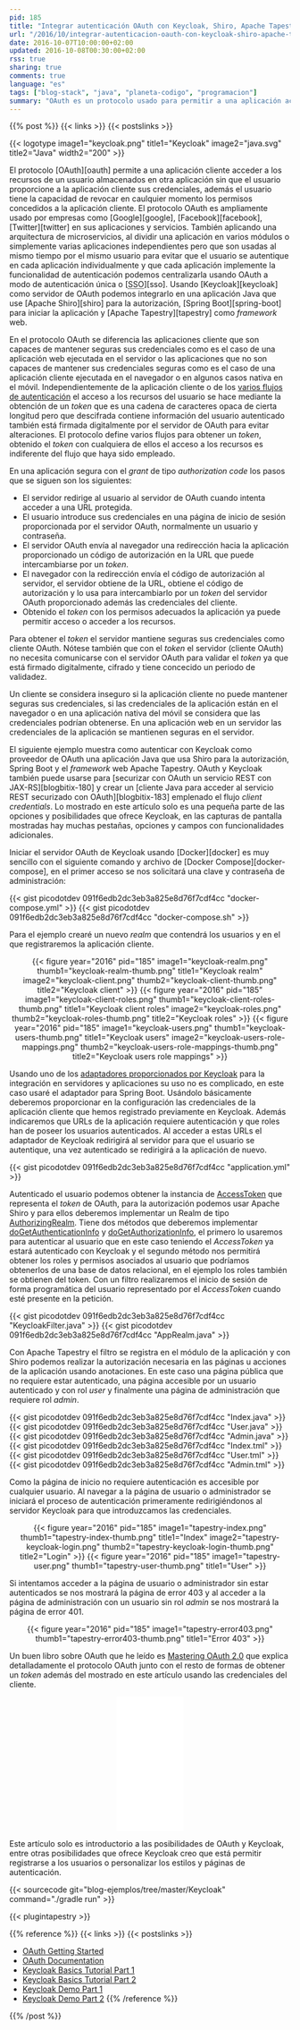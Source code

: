```yaml
---
pid: 185
title: "Integrar autenticación OAuth con Keycloak, Shiro, Apache Tapestry y Spring Boot"
url: "/2016/10/integrar-autenticacion-oauth-con-keycloak-shiro-apache-tapestry-y-spring-boot/"
date: 2016-10-07T10:00:00+02:00
updated: 2016-10-08T00:30:00+02:00
rss: true
sharing: true
comments: true
language: "es"
tags: ["blog-stack", "java", "planeta-codigo", "programacion"]
summary: "OAuth es un protocolo usado para permitir a una aplicación acceder a los recursos de un usuario sin que este proporcione a la aplicación cliente sus credenciales y manteniendo el control de revocar los permisos concedidos. Es ampliamente usado por los servicios de redes sociales de las empresas más conocidas, también lo podemos usar en nuestras aplicaciones. En el ejemplo usaré Keycloak y una aplicación Java con Spring Boot, Apache Shiro y Apache Tapestry."
---
```


{{% post %}}
{{< links >}}
{{< postslinks >}}

{{< logotype image1="keycloak.png" title1="Keycloak" image2="java.svg" title2="Java" width2="200" >}}

El protocolo [OAuth][oauth] permite a una aplicación cliente acceder a los recursos de un usuario almacenados en otra aplicación sin que el usuario proporcione a la aplicación cliente sus credenciales, además el usuario tiene la capacidad de revocar en caulquier momento los permisos concedidos a la aplicación cliente. El protocolo OAuth es ampliamente usado por empresas como [Google][google], [Facebook][facebook], [Twitter][twitter] en sus aplicaciones y servicios. También aplicando una arquitectura de microservicios, al dividir una aplicación en varios módulos o simplemente varias aplicaciones independientes pero que son usadas al mismo tiempo por el mismo usuario para evitar que el usuario se autentique en cada aplicación individualmente y que cada aplicación implemente la funcionalidad de autenticación podemos centralizarla usando OAuth a modo de autenticación única o [<abbr title="Single Sign-On">SSO</abbr>][sso]. Usando [Keycloak][keycloak] como servidor de OAuth podemos integrarlo en una aplicación Java que use [Apache Shiro][shiro] para la autorización, [Spring Boot][spring-boot] para iniciar la aplicación y [Apache Tapestry][tapestry] como _framework_ web.

En el protocolo OAuth se diferencia las aplicaciones cliente que son capaces de mantener seguras sus credenciales como es el caso de una aplicación web ejecutada en el servidor o las aplicaciones que no son capaces de mantener sus credenciales seguras como es el caso de una aplicación cliente ejecutada en el navegador o en algunos casos nativa en el móvil. Independientemente de la aplicación cliente o de los [varios flujos de autenticación](https://tools.ietf.org/html/rfc6749#page-8) el acceso a los recursos del usuario se hace mediante la obtención de un _token_ que es una cadena de caracteres opaca de cierta longitud pero que descifrada contiene información del usuario autenticado también está firmada digitalmente por el servidor de OAuth para evitar alteraciones. El protocolo define varios flujos para obtener un _token_, obtenido el _token_ con cualquiera de ellos el acceso a los recursos es indiferente del flujo que haya sido empleado.

En una aplicación segura con el _grant_ de tipo _authorization code_ los pasos que se siguen son los siguientes:

* El servidor redirige al usuario al servidor de OAuth cuando intenta acceder a una URL protegida.
* El usuario introduce sus credenciales en una página de inicio de sesión proporcionada por el servidor OAuth, normalmente un usuario y contraseña.
* El servidor OAuth envía al navegador una redirección hacia la aplicación proporcionado un código de autorización en la URL que puede intercambiarse por un _token_.
* El navegador con la redirección envía el código de autorización al servidor, el servidor obtiene de la URL, obtiene el código de autorización y lo usa para intercambiarlo por un _token_ del servidor OAuth proporcionado además las credenciales del cliente.
* Obtenido el _token_ con los permisos adecuados la aplicación ya puede permitir acceso o acceder a los recursos.

Para obtener el _token_ el servidor mantiene seguras sus credenciales como cliente OAuth. Nótese también que con el _token_ el servidor (cliente OAuth) no necesita comunicarse con el servidor OAuth para validar el _token_ ya que está firmado digitalmente, cifrado y tiene concecido un periodo de validadez.

Un cliente se considera inseguro si la aplicación cliente no puede mantener seguras sus credenciales, si las credenciales de la aplicación están en el navegador o en una aplicación nativa del móvil se considera que las credenciales podrían obtenerse. En una aplicación web en un servidor las credenciales de la aplicación se mantienen seguras en el servidor.

El siguiente ejemplo muestra como autenticar con Keycloak como proveedor de OAuth una aplicación Java que usa Shiro para la autorización, Spring Boot y el _framework_ web Apache Tapestry. OAuth y Keycloak también puede usarse para [securizar con OAuth un servicio REST con JAX-RS][blogbitix-180] y crear un [cliente Java para acceder al servicio REST securizado con OAuth][blogbitix-183] emplenado el flujo _client credentials_. Lo mostrado en este artículo solo es una pequeña parte de las opciones y posibilidades que ofrece Keycloak, en las capturas de pantalla mostradas hay muchas pestañas, opciones y campos con funcionalidades adicionales.

Iniciar el servidor OAuth de Keycloak usando [Docker][docker] es muy sencillo con el siguiente comando y archivo de [Docker Compose][docker-compose], en el primer acceso se nos solicitará una clave y contraseña de administración:

{{< gist picodotdev 091f6edb2dc3eb3a825e8d76f7cdf4cc "docker-compose.yml" >}}
{{< gist picodotdev 091f6edb2dc3eb3a825e8d76f7cdf4cc "docker-compose.sh" >}}

Para el ejemplo crearé un nuevo _realm_ que contendrá los usuarios y en el que registraremos la aplicación cliente.

<div class="media" style="text-align: center;">
    {{< figure year="2016" pid="185"
        image1="keycloak-realm.png" thumb1="keycloak-realm-thumb.png" title1="Keycloak realm"
        image2="keycloak-client.png" thumb2="keycloak-client-thumb.png" title2="Keycloak client" >}}
    {{< figure year="2016" pid="185"
        image1="keycloak-client-roles.png" thumb1="keycloak-client-roles-thumb.png" title1="Keycloak client roles"
        image2="keycloak-roles.png" thumb2="keycloak-roles-thumb.png" title2="Keycloak roles" >}}
    {{< figure year="2016" pid="185"
        image1="keycloak-users.png" thumb1="keycloak-users-thumb.png" title1="Keycloak users"
        image2="keycloak-users-role-mappings.png" thumb2="keycloak-users-role-mappings-thumb.png" title2="Keycloak users role mappings" >}}
</div>

Usando uno de los [adaptadores proporcionados por Keycloak](https://keycloak.gitbooks.io/securing-client-applications-guide/content/v/2.2/topics/overview/supported-platforms.html) para la integración en servidores y aplicaciones su uso no es complicado, en este caso usaré el adaptador para Spring Boot. Usándolo básicamente deberemos proporcionar en la configuración las credenciales de la aplicación cliente que hemos registrado previamente en Keycloak. Además indicaremos que URLs de la aplicación requiere autenticación y que roles han de poseer los usuarios autenticados. Al acceder a estas URLs el adaptador de Keycloak redirigirá al servidor para que el usuario se autentique, una vez autenticado se redirigirá a la aplicación de nuevo.

{{< gist picodotdev 091f6edb2dc3eb3a825e8d76f7cdf4cc "application.yml" >}}

Autenticado el usuario podemos obtener la instancia de [AccessToken](http://www.keycloak.org/docs/javadocs/org/keycloak/representations/AccessToken.html) que representa el _token_ de OAuth, para la autorización podemos usar Apache Shiro y para ellos deberemos implementar un Realm de tipo [AuthorizingRealm](https://shiro.apache.org/static/1.3.2/apidocs/org/apache/shiro/realm/AuthorizingRealm.html). Tiene dos métodos que deberemos implementar [doGetAuthenticationInfo](https://shiro.apache.org/static/1.3.2/apidocs/org/apache/shiro/realm/AuthenticatingRealm.html#doGetAuthenticationInfo-org.apache.shiro.authc.AuthenticationToken-) y [doGetAuthorizationInfo](https://shiro.apache.org/static/1.3.2/apidocs/org/apache/shiro/realm/AuthorizingRealm.html#doGetAuthorizationInfo-org.apache.shiro.subject.PrincipalCollection-), el primero lo usaremos para autenticar al usuario que en este caso teniendo el _AccessToken_ ya estará autenticado con Keycloak y el segundo método nos permitirá obtener los roles y permisos asociados al usuario que podríamos obtenerlos de una base de datos relacional, en el ejemplo los roles también se obtienen del token. Con un filtro realizaremos el inicio de sesión de forma programática del usuario representado por el _AccessToken_ cuando esté presente en la petición.

{{< gist picodotdev 091f6edb2dc3eb3a825e8d76f7cdf4cc "KeycloakFilter.java" >}}
{{< gist picodotdev 091f6edb2dc3eb3a825e8d76f7cdf4cc "AppRealm.java" >}}

Con Apache Tapestry el filtro se registra en el módulo de la aplicación y con Shiro podemos realizar la autorización necesaria en las páginas u acciones de la aplicación usando anotaciones. En este caso una página pública que no requiere estar autenticado, una página accesible por un usuario autenticado y con rol _user_ y finalmente una página de administración que requiere rol _admin_.

{{< gist picodotdev 091f6edb2dc3eb3a825e8d76f7cdf4cc "Index.java" >}}
{{< gist picodotdev 091f6edb2dc3eb3a825e8d76f7cdf4cc "User.java" >}}
{{< gist picodotdev 091f6edb2dc3eb3a825e8d76f7cdf4cc "Admin.java" >}}
{{< gist picodotdev 091f6edb2dc3eb3a825e8d76f7cdf4cc "Index.tml" >}}
{{< gist picodotdev 091f6edb2dc3eb3a825e8d76f7cdf4cc "User.tml" >}}
{{< gist picodotdev 091f6edb2dc3eb3a825e8d76f7cdf4cc "Admin.tml" >}}

Como la página de inicio no requiere autenticación es accesible por cualquier usuario. Al navegar a la página de usuario o administrador se iniciará el proceso de autenticación primeramente redirigiéndonos al servidor Keycloak para que introduzcamos las credenciales.

<div class="media" style="text-align: center;">
    {{< figure year="2016" pid="185"
        image1="tapestry-index.png" thumb1="tapestry-index-thumb.png" title1="Index"
        image2="tapestry-keycloak-login.png" thumb2="tapestry-keycloak-login-thumb.png" title2="Login" >}}
    {{< figure year="2016" pid="185"
        image1="tapestry-user.png" thumb1="tapestry-user-thumb.png" title1="User" >}}
</div>

Si intentamos acceder a la página de usuario o administrador sin estar autenticados se nos mostrará la página de error 403 y al acceder a la página de administración con un usuario sin rol _admin_ se nos mostrará la página de error 401.

<div class="media" style="text-align: center;">
    {{< figure year="2016" pid="185"
        image1="tapestry-error403.png" thumb1="tapestry-error403-thumb.png" title1="Error 403" >}}
</div>

Un buen libro sobre OAuth que he leído es [Mastering OAuth 2.0](https://amzn.to/2cUkF9d) que explica detalladamente el protocolo OAuth junto con el resto de formas de obtener un _token_ además del mostrado en este artículo usando las credenciales del cliente.

<div class="media-amazon" style="text-align: center;">
    <iframe style="width:120px;height:240px;" marginwidth="0" marginheight="0" scrolling="no" frameborder="0" src="//rcm-eu.amazon-adsystem.com/e/cm?lt1=_blank&bc1=000000&IS2=1&bg1=FFFFFF&fc1=000000&lc1=0000FF&t=blobit-21&o=30&p=8&l=as4&m=amazon&f=ifr&ref=as_ss_li_til&asins=1784395404&linkId=726dc0d3e4914bc672e6b127da045db2&internal=1"></iframe>
</div>

Este artículo solo es introductorio a las posibilidades de OAuth y Keycloak, entre otras posibilidades que ofrece Keycloak creo que está permitir registrarse a los usuarios o personalizar los estilos y páginas de autenticación.

{{< sourcecode git="blog-ejemplos/tree/master/Keycloak" command="./gradle run" >}}

{{< plugintapestry >}}

{{% reference %}}
{{< links >}}
{{< postslinks >}}
* [OAuth Getting Started](https://oauth.net/getting-started/)
* [OAuth Documentation](http://oauth.net/documentation/)
* [Keycloak Basics Tutorial Part 1](https://www.youtube.com/watch?v=z-sUzl9eG6M)
* [Keycloak Basics Tutorial Part 2](https://www.youtube.com/watch?v=CXDrGJoCVhc)
* [Keycloak Demo Part 1](https://www.youtube.com/watch?v=B-qIkB9lsLs)
* [Keycloak Demo Part 2](https://www.youtube.com/watch?v=QgWgUg5F_JQ)
{{% /reference %}}

{{% /post %}}
